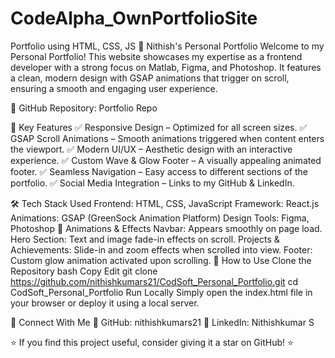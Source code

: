 # CodeAlpha_OwnPortfolioSite
Portfolio using HTML, CSS, JS
🚀 Nithish's Personal Portfolio
Welcome to my Personal Portfolio! This website showcases my expertise as a frontend developer with a strong focus on Matlab, Figma, and Photoshop. It features a clean, modern design with GSAP animations that trigger on scroll, ensuring a smooth and engaging user experience.

🔗 GitHub Repository: Portfolio Repo

📌 Key Features
✅ Responsive Design – Optimized for all screen sizes.
✅ GSAP Scroll Animations – Smooth animations triggered when content enters the viewport.
✅ Modern UI/UX – Aesthetic design with an interactive experience.
✅ Custom Wave & Glow Footer – A visually appealing animated footer.
✅ Seamless Navigation – Easy access to different sections of the portfolio.
✅ Social Media Integration – Links to my GitHub & LinkedIn.

🛠️ Tech Stack Used
Frontend: HTML, CSS, JavaScript
Framework: React.js
Animations: GSAP (GreenSock Animation Platform)
Design Tools: Figma, Photoshop
🎨 Animations & Effects
Navbar: Appears smoothly on page load.
Hero Section: Text and image fade-in effects on scroll.
Projects & Achievements: Slide-in and zoom effects when scrolled into view.
Footer: Custom glow animation activated upon scrolling.
🚀 How to Use
Clone the Repository
bash
Copy
Edit
git clone https://github.com/nithishkumars21/CodSoft_Personal_Portfolio.git
cd CodSoft_Personal_Portfolio
Run Locally
Simply open the index.html file in your browser or deploy it using a local server.

📩 Connect With Me
📌 GitHub: nithishkumars21
📌 LinkedIn: Nithishkumar S

⭐ If you find this project useful, consider giving it a star on GitHub! ⭐
